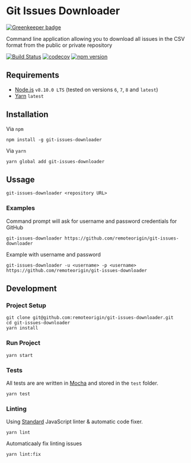 # Git Issues Downloader

[![Greenkeeper badge](https://badges.greenkeeper.io/remoteorigin/git-issues-downloader.svg)](https://greenkeeper.io/)

Command line application allowing you to download all issues in the CSV format from the public or private repository

[![Build Status](https://travis-ci.org/remoteorigin/git-issues-downloader.svg?branch=master)](https://travis-ci.org/remoteorigin/git-issues-downloader)
[![codecov](https://codecov.io/gh/remoteorigin/git-issues-downloader/branch/master/graph/badge.svg)](https://codecov.io/gh/remoteorigin/git-issues-downloader)
[![npm version](https://badge.fury.io/js/git-issues-downloader.svg)](https://badge.fury.io/js/git-issues-downloader)

## Requirements

- [Node.js](https://nodejs.org) `v8.10.0 LTS` (tested on versions `6`, `7`, `8` and `latest`)
- [Yarn](https://yarnpkg.com) `latest`

## Installation

Via `npm`

    npm install -g git-issues-downloader

Via `yarn`

    yarn global add git-issues-downloader

## Ussage

    git-issues-downloader <repository URL>

### Examples

Command prompt will ask for username and password credentials for GitHub

    git-issues-downloader https://github.com/remoteorigin/git-issues-downloader

Example with username and password

    git-issues-downloader -u <username> -p <username> https://github.com/remoteorigin/git-issues-downloader

## Development

### Project Setup

    git clone git@github.com:remoteorigin/git-issues-downloader.git
    cd git-issues-downloader
    yarn install

### Run Project

    yarn start

### Tests

All tests are are written in [Mocha](https://mochajs.org/) and stored in the `test` folder.

    yarn test

### Linting

Using [Standard](https://github.com/feross/standard) JavaScript linter & automatic code fixer.

    yarn lint

Automaticaaly fix linting issues

    yarn lint:fix
